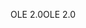 <span data-ttu-id="df721-101">OLE 2.0</span><span class="sxs-lookup"><span data-stu-id="df721-101">OLE 2.0</span></span>